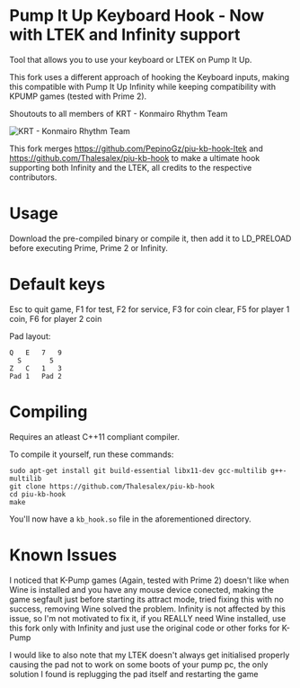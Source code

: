 # Pump It Up Keyboard Hook - Now with LTEK and Infinity support

Tool that allows you to use your keyboard or LTEK on Pump It Up.

This fork uses a different approach of hooking the Keyboard inputs, making this compatible with Pump It Up Infinity while keeping compatibility with KPUMP games (tested with Prime 2).

Shoutouts to all members of KRT - Konmairo Rhythm Team

![KRT - Konmairo Rhythm Team](https://i.imgur.com/d3OlvjU.png)

This fork merges https://github.com/PepinoGz/piu-kb-hook-ltek and https://github.com/Thalesalex/piu-kb-hook to make a ultimate hook supporting both Infinity and the LTEK, all credits to the respective contributors.
# Usage
Download the pre-compiled binary or compile it, then add it to LD_PRELOAD before executing Prime, Prime 2 or Infinity.

# Default keys
Esc to quit game, F1 for test, F2 for service, F3 for coin clear, F5 for player 1 coin, F6 for player 2 coin

Pad layout:
```
Q   E   7   9
  S       5
Z   C   1   3
Pad 1   Pad 2
```

# Compiling

Requires an atleast C++11 compliant compiler.

To compile it yourself, run these commands:

```
sudo apt-get install git build-essential libx11-dev gcc-multilib g++-multilib
git clone https://github.com/Thalesalex/piu-kb-hook
cd piu-kb-hook
make
```

You'll now have a `kb_hook.so` file in the aforementioned directory.

# Known Issues

I noticed that K-Pump games (Again, tested with Prime 2) doesn't like when Wine is installed and you have any mouse device conected, making the game segfault just before starting its attract mode, tried fixing this with no success, removing Wine solved the problem. Infinity is not affected by this issue, so I'm not motivated to fix it, if you REALLY need Wine installed, use this fork only with Infinity and just use the original code or other forks for K-Pump

I would like to also note that my LTEK doesn't always get initialised properly causing the pad not to work on some boots of your pump pc, the only solution I found is replugging the pad itself and restarting the game
